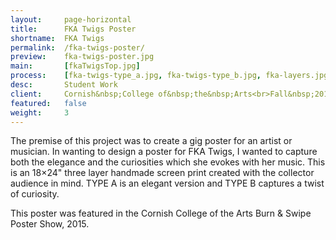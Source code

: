 ```yaml
---
layout:     page-horizontal
title:      FKA Twigs Poster
shortname:  FKA Twigs
permalink:  /fka-twigs-poster/
preview:    fka-twigs-poster.jpg
main:       [fkaTwigsTop.jpg]
process:    [fka-twigs-type_a.jpg, fka-twigs-type_b.jpg, fka-layers.jpg, fka-gold-detail.jpg, fka-held.jpg]
desc:       Student Work
client:     Cornish&nbsp;College of&nbsp;the&nbsp;Arts<br>Fall&nbsp;2015
featured:   false
weight:     3
---
```


The premise of this project was to create a gig poster for an artist or musician. In wanting to design a poster for FKA Twigs, I wanted to capture both the elegance and the curiosities which she evokes with her music. This is an 18×24" three layer handmade screen print created with the collector audience in mind. TYPE A is an elegant version and TYPE B captures a twist of curiosity.

This poster was featured in the Cornish College of the Arts Burn & Swipe Poster Show, 2015.

